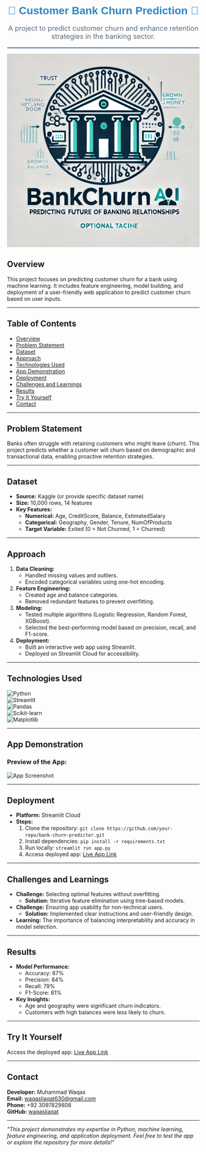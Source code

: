 <h1 align="center" style="color:#2E86C1; font-family: 'Arial', sans-serif;">
    🌟 Customer Bank Churn Prediction 🌟
</h1>
<p align="center" style="font-size: 18px; color:#5D6D7E;">
    A project to predict customer churn and enhance retention strategies in the banking sector.
</p>
<hr style="border: 1px solid #AED6F1;">


![Project Logo](https://github.com/waqas-liaqat/BankChurn-AI-Predictor/blob/4c1797a8fb2fe97edea17e7688ed94a93489fcb2/Logo.png)

## Overview
This project focuses on predicting customer churn for a bank using machine learning. It includes feature engineering, model building, and deployment of a user-friendly web application to predict customer churn based on user inputs.

---

## Table of Contents
- [Overview](#overview)
- [Problem Statement](#problem-statement)
- [Dataset](#dataset)
- [Approach](#approach)
- [Technologies Used](#technologies-used)
- [App Demonstration](#app-demonstration)
- [Deployment](#deployment)
- [Challenges and Learnings](#challenges-and-learnings)
- [Results](#results)
- [Try It Yourself](#try-it-yourself)
- [Contact](#contact)

---

## Problem Statement
Banks often struggle with retaining customers who might leave (churn). This project predicts whether a customer will churn based on demographic and transactional data, enabling proactive retention strategies.

---

## Dataset
- **Source:** Kaggle (or provide specific dataset name)
- **Size:** 10,000 rows, 14 features
- **Key Features:**
  - **Numerical:** Age, CreditScore, Balance, EstimatedSalary
  - **Categorical:** Geography, Gender, Tenure, NumOfProducts
  - **Target Variable:** Exited (0 = Not Churned, 1 = Churned)

---

## Approach
1. **Data Cleaning:**
   - Handled missing values and outliers.
   - Encoded categorical variables using one-hot encoding.
2. **Feature Engineering:**
   - Created age and balance categories.
   - Removed redundant features to prevent overfitting.
3. **Modeling:**
   - Tested multiple algorithms (Logistic Regression, Random Forest, XGBoost).
   - Selected the best-performing model based on precision, recall, and F1-score.
4. **Deployment:**
   - Built an interactive web app using Streamlit.
   - Deployed on Streamlit Cloud for accessibility.

---

## Technologies Used
![Python](https://img.shields.io/badge/Python-3776AB?style=for-the-badge&logo=python&logoColor=white)  
![Streamlit](https://img.shields.io/badge/Streamlit-FF4B4B?style=for-the-badge&logo=streamlit&logoColor=white)  
![Pandas](https://img.shields.io/badge/Pandas-150458?style=for-the-badge&logo=pandas&logoColor=white)  
![Scikit-learn](https://img.shields.io/badge/Scikit--Learn-F7931E?style=for-the-badge&logo=scikit-learn&logoColor=white)  
![Matplotlib](https://img.shields.io/badge/Matplotlib-013243?style=for-the-badge&logo=matplotlib&logoColor=white)  

---

## App Demonstration
### Preview of the App:
![App Screenshot](https://via.placeholder.com/800x400)

---

## Deployment
- **Platform:** Streamlit Cloud
- **Steps:**
  1. Clone the repository: `git clone https://github.com/your-repo/bank-churn-predictor.git`
  2. Install dependencies: `pip install -r requirements.txt`
  3. Run locally: `streamlit run app.py`
  4. Access deployed app: [Live App Link](https://your-app-link.com)

---

## Challenges and Learnings
- **Challenge:** Selecting optimal features without overfitting.
  - **Solution:** Iterative feature elimination using tree-based models.
- **Challenge:** Ensuring app usability for non-technical users.
  - **Solution:** Implemented clear instructions and user-friendly design.
- **Learning:** The importance of balancing interpretability and accuracy in model selection.

---

## Results
- **Model Performance:**
  - Accuracy: 87%
  - Precision: 84%
  - Recall: 79%
  - F1-Score: 81%
- **Key Insights:**
  - Age and geography were significant churn indicators.
  - Customers with high balances were less likely to churn.

---

## Try It Yourself
Access the deployed app: [Live App Link](https://your-app-link.com)

---

## Contact
**Developer:** Muhammad Waqas  
**Email:** waqasliaqat630@gmail.com  
**Phone:** +92 3097829808  
**GitHub:** [waqasliaqat](https://github.com/waqasliaqat)  

---

*"This project demonstrates my expertise in Python, machine learning, feature engineering, and application deployment. Feel free to test the app or explore the repository for more details!"*

